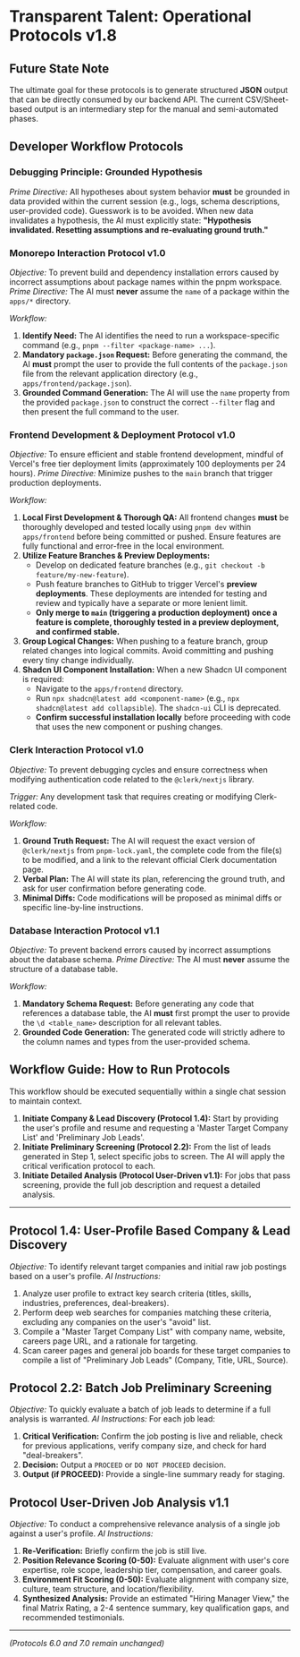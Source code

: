 # Transparent Talent: Operational Protocols v1.8

## Future State Note
The ultimate goal for these protocols is to generate structured **JSON** output that can be directly consumed by our backend API. The current CSV/Sheet-based output is an intermediary step for the manual and semi-automated phases.

## Developer Workflow Protocols

### Debugging Principle: Grounded Hypothesis
*Prime Directive:* All hypotheses about system behavior **must** be grounded in data provided within the current session (e.g., logs, schema descriptions, user-provided code). Guesswork is to be avoided. When new data invalidates a hypothesis, the AI must explicitly state: **"Hypothesis invalidated. Resetting assumptions and re-evaluating ground truth."**

### Monorepo Interaction Protocol v1.0
*Objective:* To prevent build and dependency installation errors caused by incorrect assumptions about package names within the pnpm workspace.
*Prime Directive:* The AI must **never** assume the `name` of a package within the `apps/*` directory.

*Workflow:*
1.  **Identify Need:** The AI identifies the need to run a workspace-specific command (e.g., `pnpm --filter <package-name> ...`).
2.  **Mandatory `package.json` Request:** Before generating the command, the AI **must** prompt the user to provide the full contents of the `package.json` file from the relevant application directory (e.g., `apps/frontend/package.json`).
3.  **Grounded Command Generation:** The AI will use the `name` property from the provided `package.json` to construct the correct `--filter` flag and then present the full command to the user.

### Frontend Development & Deployment Protocol v1.0
*Objective:* To ensure efficient and stable frontend development, mindful of Vercel's free tier deployment limits (approximately 100 deployments per 24 hours).
*Prime Directive:* Minimize pushes to the `main` branch that trigger production deployments.

*Workflow:*
1.  **Local First Development & Thorough QA:** All frontend changes **must** be thoroughly developed and tested locally using `pnpm dev` within `apps/frontend` before being committed or pushed. Ensure features are fully functional and error-free in the local environment.
2.  **Utilize Feature Branches & Preview Deployments:**
    *   Develop on dedicated feature branches (e.g., `git checkout -b feature/my-new-feature`).
    *   Push feature branches to GitHub to trigger Vercel's **preview deployments**. These deployments are intended for testing and review and typically have a separate or more lenient limit.
    *   **Only merge to `main` (triggering a production deployment) once a feature is complete, thoroughly tested in a preview deployment, and confirmed stable.**
3.  **Group Logical Changes:** When pushing to a feature branch, group related changes into logical commits. Avoid committing and pushing every tiny change individually.
4.  **Shadcn UI Component Installation:** When a new Shadcn UI component is required:
    *   Navigate to the `apps/frontend` directory.
    *   Run `npx shadcn@latest add <component-name>` (e.g., `npx shadcn@latest add collapsible`). The `shadcn-ui` CLI is deprecated.
    *   **Confirm successful installation locally** before proceeding with code that uses the new component or pushing changes.

### Clerk Interaction Protocol v1.0
*Objective:* To prevent debugging cycles and ensure correctness when modifying authentication code related to the `@clerk/nextjs` library.

*Trigger:* Any development task that requires creating or modifying Clerk-related code.

*Workflow:*
1.  **Ground Truth Request:** The AI will request the exact version of `@clerk/nextjs` from `pnpm-lock.yaml`, the complete code from the file(s) to be modified, and a link to the relevant official Clerk documentation page.
2.  **Verbal Plan:** The AI will state its plan, referencing the ground truth, and ask for user confirmation before generating code.
3.  **Minimal Diffs:** Code modifications will be proposed as minimal diffs or specific line-by-line instructions.

### Database Interaction Protocol v1.1
*Objective:* To prevent backend errors caused by incorrect assumptions about the database schema.
*Prime Directive:* The AI must **never** assume the structure of a database table.

*Workflow:*
1.  **Mandatory Schema Request:** Before generating any code that references a database table, the AI **must** first prompt the user to provide the `\d <table_name>` description for all relevant tables.
2.  **Grounded Code Generation:** The generated code will strictly adhere to the column names and types from the user-provided schema.

## Workflow Guide: How to Run Protocols
This workflow should be executed sequentially within a single chat session to maintain context.
1.  **Initiate Company & Lead Discovery (Protocol 1.4):** Start by providing the user's profile and resume and requesting a 'Master Target Company List' and 'Preliminary Job Leads'.
2.  **Initiate Preliminary Screening (Protocol 2.2):** From the list of leads generated in Step 1, select specific jobs to screen. The AI will apply the critical verification protocol to each.
3.  **Initiate Detailed Analysis (Protocol User-Driven v1.1):** For jobs that pass screening, provide the full job description and request a detailed analysis.

---

## Protocol 1.4: User-Profile Based Company & Lead Discovery
*Objective:* To identify relevant target companies and initial raw job postings based on a user's profile.
*AI Instructions:*
1.  Analyze user profile to extract key search criteria (titles, skills, industries, preferences, deal-breakers).
2.  Perform deep web searches for companies matching these criteria, excluding any companies on the user's "avoid" list.
3.  Compile a "Master Target Company List" with company name, website, careers page URL, and a rationale for targeting.
4.  Scan career pages and general job boards for these target companies to compile a list of "Preliminary Job Leads" (Company, Title, URL, Source).

## Protocol 2.2: Batch Job Preliminary Screening
*Objective:* To quickly evaluate a batch of job leads to determine if a full analysis is warranted.
*AI Instructions:* For each job lead:
1.  **Critical Verification:** Confirm the job posting is live and reliable, check for previous applications, verify company size, and check for hard "deal-breakers".
2.  **Decision:** Output a `PROCEED` or `DO NOT PROCEED` decision.
3.  **Output (if PROCEED):** Provide a single-line summary ready for staging.

## Protocol User-Driven Job Analysis v1.1
*Objective:* To conduct a comprehensive relevance analysis of a single job against a user's profile.
*AI Instructions:*
1.  **Re-Verification:** Briefly confirm the job is still live.
2.  **Position Relevance Scoring (0-50):** Evaluate alignment with user's core expertise, role scope, leadership tier, compensation, and career goals.
3.  **Environment Fit Scoring (0-50):** Evaluate alignment with company size, culture, team structure, and location/flexibility.
4.  **Synthesized Analysis:** Provide an estimated "Hiring Manager View," the final Matrix Rating, a 2-4 sentence summary, key qualification gaps, and recommended testimonials.

---
*(Protocols 6.0 and 7.0 remain unchanged)*